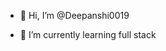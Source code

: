 - 👋 Hi, I’m @Deepanshi0019
  
- 🌱 I’m currently learning full stack

<!---
Deepanshi0019/Deepanshi0019 is a ✨ special ✨ repository because its `README.md` (this file) appears on your GitHub profile.
You can click the Preview link to take a look at your changes.
--->
